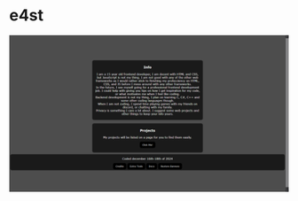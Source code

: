# e4st
![Preview](https://raw.githubusercontent.com/Benjamin-Blum222/e4st/refs/heads/main/assets/image.png "Preview")
